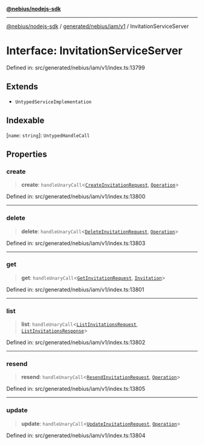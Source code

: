 [**@nebius/nodejs-sdk**](../../../../../README.md)

***

[@nebius/nodejs-sdk](../../../../../README.md) / [generated/nebius/iam/v1](../README.md) / InvitationServiceServer

# Interface: InvitationServiceServer

Defined in: src/generated/nebius/iam/v1/index.ts:13799

## Extends

- `UntypedServiceImplementation`

## Indexable

\[`name`: `string`\]: `UntypedHandleCall`

## Properties

### create

> **create**: `handleUnaryCall`\<[`CreateInvitationRequest`](CreateInvitationRequest.md), [`Operation`](../../../common/v1/interfaces/Operation.md)\>

Defined in: src/generated/nebius/iam/v1/index.ts:13800

***

### delete

> **delete**: `handleUnaryCall`\<[`DeleteInvitationRequest`](DeleteInvitationRequest.md), [`Operation`](../../../common/v1/interfaces/Operation.md)\>

Defined in: src/generated/nebius/iam/v1/index.ts:13803

***

### get

> **get**: `handleUnaryCall`\<[`GetInvitationRequest`](GetInvitationRequest.md), [`Invitation`](Invitation.md)\>

Defined in: src/generated/nebius/iam/v1/index.ts:13801

***

### list

> **list**: `handleUnaryCall`\<[`ListInvitationsRequest`](ListInvitationsRequest.md), [`ListInvitationsResponse`](ListInvitationsResponse.md)\>

Defined in: src/generated/nebius/iam/v1/index.ts:13802

***

### resend

> **resend**: `handleUnaryCall`\<[`ResendInvitationRequest`](ResendInvitationRequest.md), [`Operation`](../../../common/v1/interfaces/Operation.md)\>

Defined in: src/generated/nebius/iam/v1/index.ts:13805

***

### update

> **update**: `handleUnaryCall`\<[`UpdateInvitationRequest`](UpdateInvitationRequest.md), [`Operation`](../../../common/v1/interfaces/Operation.md)\>

Defined in: src/generated/nebius/iam/v1/index.ts:13804
